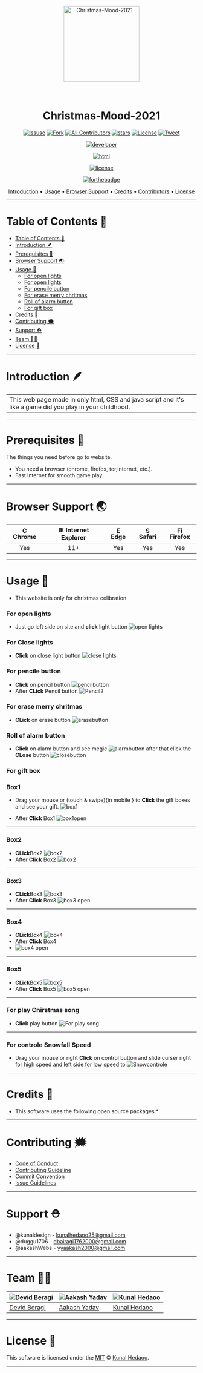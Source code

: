 <p align=""center>

<center>

<a href="https://github.com/kunaldesign/Christmas-Mood-2021"><img src="icon.png" alt="Christmas-Mood-2021" width="200"></a>
<h1>
  <br>
  Christmas-Mood-2021
  <br>
</h1>

</center>

<center>

[![Issuse]( https://img.shields.io/github/issues/kunaldesign/Christmas-Mood-2021)](https://github.com/kunaldesign/Christmas-Mood-2021/issues)
[![Fork](https://img.shields.io/github/forks/kunaldesign/Christmas-Mood-2021)](https://github.com/kunaldesign/Christmas-Mood-2021)
[![All Contributors](https://img.shields.io/badge/all_contributors-3-orange.svg?style=flat-square)](/CONTRIBUTING.md)
[![stars](https://img.shields.io/github/stars/kunaldesign/Christmas-Mood-2021)](https://github.com/kunaldesign/Christmas-Mood-2021)
[![License](https://img.shields.io/github/license/kunaldesign/Christmas-Mood-2021)](/LICENSE)
[![Tweet](https://img.shields.io/twitter/url?url=https%3A%2F%2Fgithub.com%2Fkunaldesign%2FChristmas-Mood-2021)](https://twitter.com/kunalhedaoo25)

[![developer](https://forthebadge.com/images/badges/built-by-developers.svg)](/CONTRIBUTING.md)

[![html](https://forthebadge.com/images/badges/validated-html5.svg)](/index.html)

[![license](https://forthebadge.com/images/badges/open-source.svg)](/LICENSE)



[![forthebadge](https://forthebadge.com/images/badges/uses-css.svg)](/style.css)

</center>

</p>

<p align="center">
  <a href="#introduction-">Introduction</a> •
  <a href="#usage-">Usage</a> •
  <a href="#browser-support-">Browser Support</a> •
  <a href="#credits-">Credits</a> •
  <a href="#contributing-️">Contributors</a> •
  <a href="#license-">License</a>
</p>


---------------------------------------------------------------------------

# Table of Contents 🚩

- [Table of Contents 🚩](#table-of-contents-)
- [Introduction 🪶](#introduction-)
- [Prerequisites 📐](#prerequisites-)
- [Browser Support 🌏](#browser-support-)
- [Usage 🔄](#usage-)
    - [For open lights](#for-open-lights)
    - [For open lights](#for-open-lights-1)
    - [For pencile button](#for-pencile-button)
    - [For erase merry chritmas](#for-erase-merry-chritmas)
    - [Roll of alarm button](#roll-of-alarm-button)
    - [For gift box](#for-gift-box)
- [Credits 🏅](#credits-)
- [Contributing 🗯️](#contributing-️)
- [Support ⛑️](#support-️)
- [Team 👩‍🏭](#team-)
- [License 📜](#license-)

---
# Introduction 🪶

<table>
<tr>
<td>
  This web page made in only html, CSS and java script and it's like a game did you play in your childhood.
</td>
</tr>
</table>

---

# Prerequisites 📐

The things you need before go to website.

- You need a browser (chrome, firefox, tor,internet, etc.).
- Fast internet for smooth game play.

---

# Browser Support 🌏

| <img src="https://user-images.githubusercontent.com/1215767/34348387-a2e64588-ea4d-11e7-8267-a43365103afe.png" alt="Chrome" width="16px" height="16px" /> Chrome | <img src="https://user-images.githubusercontent.com/1215767/34348590-250b3ca2-ea4f-11e7-9efb-da953359321f.png" alt="IE" width="16px" height="16px" /> Internet Explorer | <img src="https://user-images.githubusercontent.com/1215767/34348380-93e77ae8-ea4d-11e7-8696-9a989ddbbbf5.png" alt="Edge" width="16px" height="16px" /> Edge | <img src="https://user-images.githubusercontent.com/1215767/34348394-a981f892-ea4d-11e7-9156-d128d58386b9.png" alt="Safari" width="16px" height="16px" /> Safari | <img src="https://user-images.githubusercontent.com/1215767/34348383-9e7ed492-ea4d-11e7-910c-03b39d52f496.png" alt="Firefox" width="16px" height="16px" /> Firefox |
| :--------------------------------------------------------------------------------------------------------------------------------------------------------------: | :---------------------------------------------------------------------------------------------------------------------------------------------------------------------: | :----------------------------------------------------------------------------------------------------------------------------------------------------------: | :--------------------------------------------------------------------------------------------------------------------------------------------------------------: | :----------------------------------------------------------------------------------------------------------------------------------------------------------------: |
|                                                                               Yes                                                                                |                                                                                   11+                                                                                   |                                                                             Yes                                                                              |                                                                               Yes                                                                                |                                                                                Yes                                                                                 |

---

# Usage 🔄

- This website is only for christmas celibration


### For open lights

- Just go left side on site and **click** light button
![open lights](/images/button1.png)

### For Close lights

- **Click** on close light button
![close lights](/images/button2.png)

### For pencile button

- **Click** on pencil button 
![pencilbutton](/images/pencilbutton.png)
- After **CLick** Pencil button
![Pencil2](/images/pencil2.png)

### For erase merry chritmas

- **CLick** on erase button
![erasebutton](/images/erasebutton.png)

### Roll of alarm button

- **Click** on alarm button and see megic 
![alarmbutton](/images/alarmbutton.png)
 after that click the **CLose** button
![closebutton](/images/close.png)

### For gift box
### Box1
- Drag your mouse or (touch & swipe){in mobile } to **Click** the gift boxes and see your gift.
![box1](/images/box1.png)

- After **Click** Box1
![box1open](/images/Box1o.png)

---
### Box2
- **CLick**Box2
![box2](/images/box2.png)
- After **Click** Box2
![box2](/images/box2o.png)
---
### Box3
- **CLick**Box3
![box3](/images/box3.png)
- After **Click** Box3
![box3 open](/images/bomb.png)
 ---
### Box4
- **CLick**Box4
![box4](/images/box4.png)
- After **Click** Box4
- ![box4 open](/images/box4o.png)
 ---
### Box5
- **CLick**Box5
![box5](/images/box5.png)
- After **Click** Box5
![box5 open](/images/Box5o.png)
---
### For **play** Chirstmas song
- **Click** play button 
![For play song](/images/music.png)
---
### For controle Snowfall Speed
- Drag your mouse or right **Click**   on control button and slide curser right for high speed and left side  for low speed to 
![Snowcontrole](/images/Snow.png)
---


# Credits 🏅

- This software uses the following open source packages:\*

---

# Contributing 🗯️

- [Code of Conduct](/CODE_OF_CONDUCT.md)
- [Contributing Guideline](/CONTRIBUTING.md)
- [Commit Convention](/.github/ISSUE_TEMPLATE/COMMIT_MESSAGE_CONVENTION.md)
- [Issue Guidelines](/.github/ISSUE_TEMPLATE)


---
# Support ⛑️
 
 - @kunaldesign - kunalhedaoo25@gmail.com 
 - @duggu1706 - dbairagi1762000@gmail.com
 - @aakashWebs - yyaakash2000@gmail.com

 
---
# Team 👩‍🏭

| [![Devid Beragi](https://avatars.githubusercontent.com/u/95434765?v=4)](https://github.com/duggu1706) | [![Aakash Yadav](https://avatars.githubusercontent.com/u/95879826?v=4)](https://github.com/aakashWebs) | [![Kunal Hedaoo](https://avatars.githubusercontent.com/u/49153579?v=4)](https://github.com/kunaldesign) |
| ----------------------------------------------------------------------------------------------------- | ------------------------------------------------------------------------------------------------------ | ------------------------------------------------------------------------------------------------------- |
| [Devid Beragi](https://github.com/duggu1706)                                                          | [Aakash Yadav](https://github.com/aakashWebs)                                                          | [Kunal Hedaoo](https://github.com/kunaldesign)                                                          |

---
# License 📜

This software is licensed under the [MIT](https://github.com/nhn/tui.editor/blob/master/LICENSE) © [Kunal Hedaoo](https://github.com/nhn).

---

